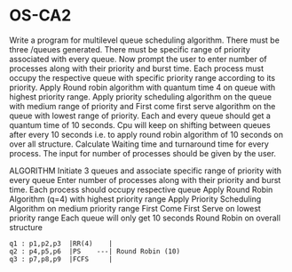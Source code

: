 # OS-CA2
Write a program for multilevel queue scheduling algorithm. There must be three
/queues generated. There must be specific range of priority associated with every queue. Now
prompt the user to enter number of processes along with their priority and burst time. Each
process must occupy the respective queue with specific priority range according to its priority.
Apply Round robin algorithm with quantum time 4 on queue with highest priority range. Apply
priority scheduling algorithm on the queue with medium range of priority and First come first
serve algorithm on the queue with lowest range of priority. Each and every queue should get a
quantum time of 10 seconds. Cpu will keep on shifting between queues after every 10
seconds i.e. to apply round robin algorithm of 10 seconds on over all structure.
Calculate Waiting time and turnaround time for every process. The input for number of
processes should be given by the user.

ALGORITHM
    Initiate 3 queues and associate specific range of priority with every queue
    Enter number of processes along with their priority and burst time.
    Each process should occupy respective queue
    Apply Round Robin Algorithm (q=4) with highest priority range
    Apply Priority Scheduling Algorithm on medium priority range
    First Come First Serve on lowest priority range
    Each queue will only get 10 seconds
    Round Robin on overall structure

    q1 : p1,p2,p3  |RR(4)    |
    q2 : p4,p5,p6  |PS    ---| Round Robin (10)
    q3 : p7,p8,p9  |FCFS     |
